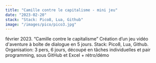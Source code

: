 ```yaml
---
title: "Camille contre le capitalisme - mini jeu"
date: "2023-02-20"
stack: "Stack: Pico8, Lua, Github"
image: "/images/pico/pico3.jpg"
---
```


février 2023. “Camille contre le capitalisme”
Création d’un jeu vidéo d'aventure à boîte de dialogue en 5 jours.
Stack: Pico8, Lua, Github.  
Organisation: 3 pers, 6 jours, découpé en tâches individuelles et pair programming, sous GitHub et Excel + rétro/démo
